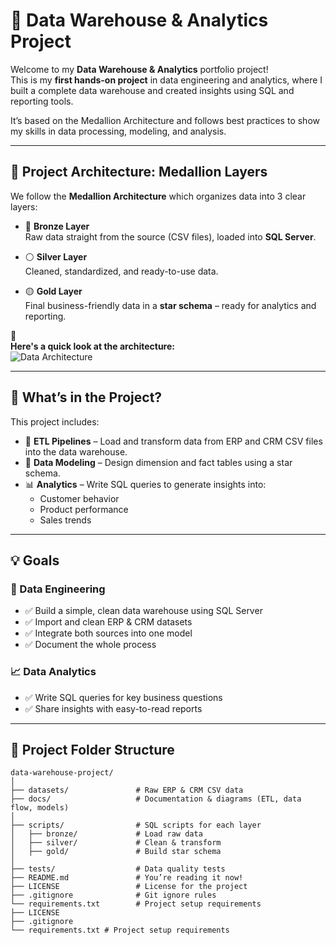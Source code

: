 # 🎯 Data Warehouse & Analytics Project

Welcome to my **Data Warehouse & Analytics** portfolio project!  
This is my **first hands-on project** in data engineering and analytics, where I built a complete data warehouse and created insights using SQL and reporting tools.  

It’s based on the Medallion Architecture and follows best practices to show my skills in data processing, modeling, and analysis.

---

## 🧱 Project Architecture: Medallion Layers

We follow the **Medallion Architecture** which organizes data into 3 clear layers:

- 🔸 **Bronze Layer**  
  Raw data straight from the source (CSV files), loaded into **SQL Server**.

- ⚪ **Silver Layer**  
  Cleaned, standardized, and ready-to-use data.

- 🟡 **Gold Layer**  
  Final business-friendly data in a **star schema** – ready for analytics and reporting.

📌  
**Here's a quick look at the architecture:**  
![Data Architecture](docs/data_architecture.png)

---

## 📘 What’s in the Project?

This project includes:

- 🔄 **ETL Pipelines** – Load and transform data from ERP and CRM CSV files into the data warehouse.
- 🧩 **Data Modeling** – Design dimension and fact tables using a star schema.
- 📊 **Analytics** – Write SQL queries to generate insights into:
  - Customer behavior  
  - Product performance  
  - Sales trends

---

## 💡 Goals

### 🔧 Data Engineering  
- ✅ Build a simple, clean data warehouse using SQL Server  
- ✅ Import and clean ERP & CRM datasets  
- ✅ Integrate both sources into one model  
- ✅ Document the whole process  

### 📈 Data Analytics  
- ✅ Write SQL queries for key business questions  
- ✅ Share insights with easy-to-read reports  

---

## 📂 Project Folder Structure

```text
data-warehouse-project/
│
├── datasets/               # Raw ERP & CRM CSV data
├── docs/                   # Documentation & diagrams (ETL, data flow, models)
│
├── scripts/                # SQL scripts for each layer
│   ├── bronze/             # Load raw data
│   ├── silver/             # Clean & transform
│   ├── gold/               # Build star schema
│
├── tests/                  # Data quality tests
├── README.md               # You’re reading it now!
├── LICENSE                 # License for the project
├── .gitignore              # Git ignore rules
└── requirements.txt        # Project setup requirements
├── LICENSE
├── .gitignore
└── requirements.txt # Project setup requirements

